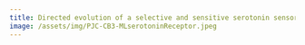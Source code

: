 ```yaml
---
title: Directed evolution of a selective and sensitive serotonin sensor via machine learning
image: /assets/img/PJC-CB3-MLserotoninReceptor.jpeg
---
```


